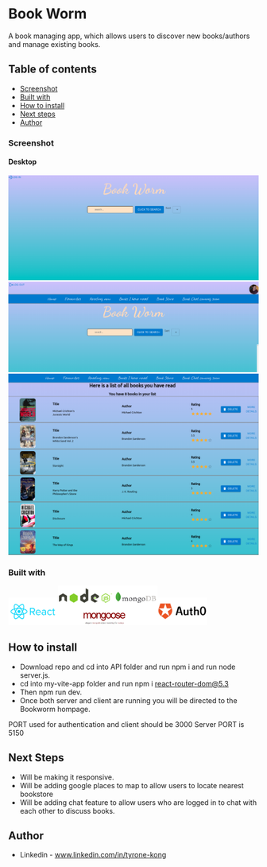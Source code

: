 # Book Worm

A book managing app, which allows users to discover new books/authors and manage existing books. 
## Table of contents

  - [Screenshot](#screenshot)
  - [Built with](#built-with)
  - [How to install](#how-to-install)
  - [Next steps](#next-steps)
- [Author](#author)


### Screenshot

#### Desktop

![](./images/bookwormscreenshot1.png)
![](./images/bookwormscreenshot2.png)
![](./images/bookwormscreenshot3.png)



### Built with

<img src="./images/react-logo.jpg" width="100"/><img src="./images/backend.png" width="200"/><img src="./images/auth0.png" width="100"/>

## How to install

* Download repo and cd into API folder and run npm i and run node server.js.
*  cd into my-vite-app folder and run npm i react-router-dom@5.3 
* Then npm run dev.
* Once both server and client are running you will be directed to the Bookworm hompage.




PORT used for authentication and client should be 3000
Server PORT is 5150

## Next Steps
* Will be making it responsive.
* Will be adding google places to map to allow users to locate nearest bookstore
* Will be adding chat feature to allow users who are logged in to chat with each other to discuss books.



## Author

- Linkedin - www.linkedin.com/in/tyrone-kong
